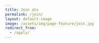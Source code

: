 ```yaml
---
title: Join atx
permalink: /join/
layout: default-image
image: /assets/img/page-feature/join.jpg
redirect_from:
  - /apply/
---
```


<script src="https://cityofaustin.seamlessdocs.com/s/b4fdc9ea151b57cdc1c245c24583a2ca/embed/iframe"></script>

